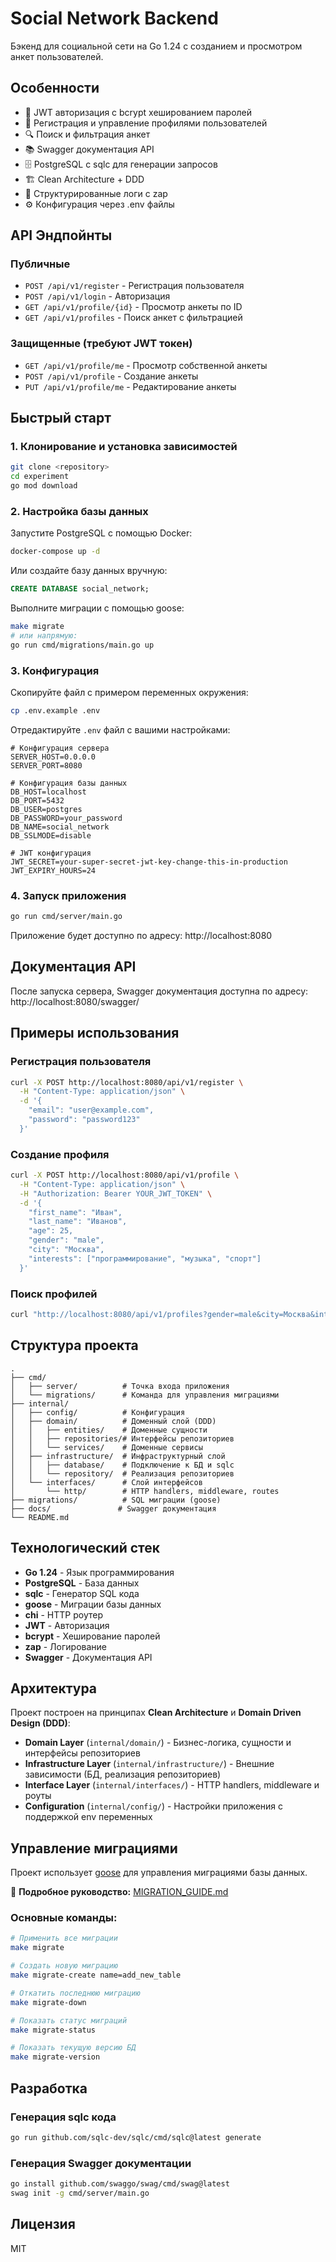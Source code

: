 # Social Network Backend

Бэкенд для социальной сети на Go 1.24 с созданием и просмотром анкет пользователей.

## Особенности

- 🔐 JWT авторизация с bcrypt хешированием паролей
- 👤 Регистрация и управление профилями пользователей  
- 🔍 Поиск и фильтрация анкет
- 📚 Swagger документация API
- 🗄️ PostgreSQL с sqlc для генерации запросов
- 🏗️ Clean Architecture + DDD
- 📝 Структурированные логи с zap
- ⚙️ Конфигурация через .env файлы

## API Эндпойнты

### Публичные
- `POST /api/v1/register` - Регистрация пользователя
- `POST /api/v1/login` - Авторизация
- `GET /api/v1/profile/{id}` - Просмотр анкеты по ID
- `GET /api/v1/profiles` - Поиск анкет с фильтрацией

### Защищенные (требуют JWT токен)
- `GET /api/v1/profile/me` - Просмотр собственной анкеты
- `POST /api/v1/profile` - Создание анкеты
- `PUT /api/v1/profile/me` - Редактирование анкеты

## Быстрый старт

### 1. Клонирование и установка зависимостей

```bash
git clone <repository>
cd experiment
go mod download
```

### 2. Настройка базы данных

Запустите PostgreSQL с помощью Docker:
```bash
docker-compose up -d
```

Или создайте базу данных вручную:
```sql
CREATE DATABASE social_network;
```

Выполните миграции с помощью goose:
```bash
make migrate
# или напрямую:
go run cmd/migrations/main.go up
```

### 3. Конфигурация

Скопируйте файл с примером переменных окружения:
```bash
cp .env.example .env
```

Отредактируйте `.env` файл с вашими настройками:
```env
# Конфигурация сервера
SERVER_HOST=0.0.0.0
SERVER_PORT=8080

# Конфигурация базы данных
DB_HOST=localhost
DB_PORT=5432
DB_USER=postgres
DB_PASSWORD=your_password
DB_NAME=social_network
DB_SSLMODE=disable

# JWT конфигурация
JWT_SECRET=your-super-secret-jwt-key-change-this-in-production
JWT_EXPIRY_HOURS=24
```

### 4. Запуск приложения

```bash
go run cmd/server/main.go
```

Приложение будет доступно по адресу: http://localhost:8080

## Документация API

После запуска сервера, Swagger документация доступна по адресу:
http://localhost:8080/swagger/

## Примеры использования

### Регистрация пользователя
```bash
curl -X POST http://localhost:8080/api/v1/register \
  -H "Content-Type: application/json" \
  -d '{
    "email": "user@example.com",
    "password": "password123"
  }'
```

### Создание профиля
```bash
curl -X POST http://localhost:8080/api/v1/profile \
  -H "Content-Type: application/json" \
  -H "Authorization: Bearer YOUR_JWT_TOKEN" \
  -d '{
    "first_name": "Иван",
    "last_name": "Иванов", 
    "age": 25,
    "gender": "male",
    "city": "Москва",
    "interests": ["программирование", "музыка", "спорт"]
  }'
```

### Поиск профилей
```bash
curl "http://localhost:8080/api/v1/profiles?gender=male&city=Москва&interests=программирование&limit=10&offset=0"
```

## Структура проекта

```
.
├── cmd/
│   ├── server/          # Точка входа приложения
│   └── migrations/      # Команда для управления миграциями
├── internal/
│   ├── config/          # Конфигурация
│   ├── domain/          # Доменный слой (DDD)
│   │   ├── entities/    # Доменные сущности
│   │   ├── repositories/# Интерфейсы репозиториев
│   │   └── services/    # Доменные сервисы
│   ├── infrastructure/  # Инфраструктурный слой
│   │   ├── database/    # Подключение к БД и sqlc
│   │   └── repository/  # Реализация репозиториев
│   └── interfaces/      # Слой интерфейсов
│       └── http/        # HTTP handlers, middleware, routes
├── migrations/          # SQL миграции (goose)
├── docs/               # Swagger документация
└── README.md
```

## Технологический стек

- **Go 1.24** - Язык программирования
- **PostgreSQL** - База данных
- **sqlc** - Генератор SQL кода
- **goose** - Миграции базы данных
- **chi** - HTTP роутер
- **JWT** - Авторизация
- **bcrypt** - Хеширование паролей
- **zap** - Логирование
- **Swagger** - Документация API

## Архитектура

Проект построен на принципах **Clean Architecture** и **Domain Driven Design (DDD)**:

- **Domain Layer** (`internal/domain/`) - Бизнес-логика, сущности и интерфейсы репозиториев
- **Infrastructure Layer** (`internal/infrastructure/`) - Внешние зависимости (БД, реализация репозиториев)  
- **Interface Layer** (`internal/interfaces/`) - HTTP handlers, middleware и роуты
- **Configuration** (`internal/config/`) - Настройки приложения с поддержкой env переменных

## Управление миграциями

Проект использует [goose](https://github.com/pressly/goose) для управления миграциями базы данных.

📖 **Подробное руководство:** [MIGRATION_GUIDE.md](MIGRATION_GUIDE.md)

### Основные команды:
```bash
# Применить все миграции
make migrate

# Создать новую миграцию
make migrate-create name=add_new_table

# Откатить последнюю миграцию
make migrate-down

# Показать статус миграций
make migrate-status

# Показать текущую версию БД
make migrate-version
```

## Разработка

### Генерация sqlc кода
```bash
go run github.com/sqlc-dev/sqlc/cmd/sqlc@latest generate
```

### Генерация Swagger документации
```bash
go install github.com/swaggo/swag/cmd/swag@latest
swag init -g cmd/server/main.go
```

## Лицензия

MIT 